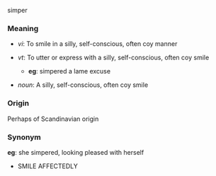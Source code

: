 simper
### Meaning
+ _vi_: To smile in a silly, self-conscious, often coy manner
+ _vt_: To utter or express with a silly, self-conscious, often coy smile
    + __eg__: simpered a lame excuse

+ _noun_: A silly, self-conscious, often coy smile

### Origin

Perhaps of Scandinavian origin

### Synonym

__eg__: she simpered, looking pleased with herself

+ SMILE AFFECTEDLY


